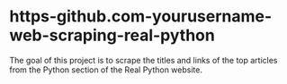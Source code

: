# https-github.com-yourusername-web-scraping-real-python
The goal of this project is to scrape the titles and links of the top articles from the Python section of the Real Python website.

